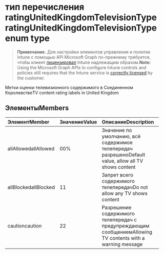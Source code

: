 # <a name="ratingunitedkingdomtelevisiontype-enum-type"></a><span data-ttu-id="54c38-101">тип перечисления ratingUnitedKingdomTelevisionType</span><span class="sxs-lookup"><span data-stu-id="54c38-101">ratingUnitedKingdomTelevisionType enum type</span></span>

> <span data-ttu-id="54c38-102">**Примечание.** Для настройки элементов управления и политик Intune с помощью API Microsoft Graph по-прежнему требуется, чтобы клиент [лицензировал](https://go.microsoft.com/fwlink/?linkid=839381) Intune надлежащим образом.</span><span class="sxs-lookup"><span data-stu-id="54c38-102">**Note:** Using the Microsoft Graph APIs to configure Intune controls and policies still requires that the Intune service is [correctly licensed](https://go.microsoft.com/fwlink/?linkid=839381) by the customer.</span></span>

<span data-ttu-id="54c38-103">Метки оценки телевизионного содержимого в Соединенном Королевстве</span><span class="sxs-lookup"><span data-stu-id="54c38-103">TV content rating labels in United Kingdom</span></span>
## <a name="members"></a><span data-ttu-id="54c38-104">Элементы</span><span class="sxs-lookup"><span data-stu-id="54c38-104">Members</span></span>
|<span data-ttu-id="54c38-105">Элемент</span><span class="sxs-lookup"><span data-stu-id="54c38-105">Member</span></span>|<span data-ttu-id="54c38-106">Значение</span><span class="sxs-lookup"><span data-stu-id="54c38-106">Value</span></span>|<span data-ttu-id="54c38-107">Описание</span><span class="sxs-lookup"><span data-stu-id="54c38-107">Description</span></span>|
|:---|:---|:---|
|<span data-ttu-id="54c38-108">allAllowed</span><span class="sxs-lookup"><span data-stu-id="54c38-108">allAllowed</span></span>|<span data-ttu-id="54c38-109">0</span><span class="sxs-lookup"><span data-stu-id="54c38-109">0%</span></span>|<span data-ttu-id="54c38-110">Значение по умолчанию, всё содержимое телепередач разрешено</span><span class="sxs-lookup"><span data-stu-id="54c38-110">Default value, allow all TV shows content</span></span>|
|<span data-ttu-id="54c38-111">allBlocked</span><span class="sxs-lookup"><span data-stu-id="54c38-111">allBlocked</span></span>|<span data-ttu-id="54c38-112">1</span><span class="sxs-lookup"><span data-stu-id="54c38-112">1</span></span>|<span data-ttu-id="54c38-113">Запрет всего содержимого телепередач</span><span class="sxs-lookup"><span data-stu-id="54c38-113">Do not allow any TV shows content</span></span>|
|<span data-ttu-id="54c38-114">caution</span><span class="sxs-lookup"><span data-stu-id="54c38-114">caution</span></span>|<span data-ttu-id="54c38-115">2</span><span class="sxs-lookup"><span data-stu-id="54c38-115">2</span></span>|<span data-ttu-id="54c38-116">Разрешение содержимого телепередач с предупреждающим сообщением</span><span class="sxs-lookup"><span data-stu-id="54c38-116">Allowing TV contents with a warning message</span></span>|



